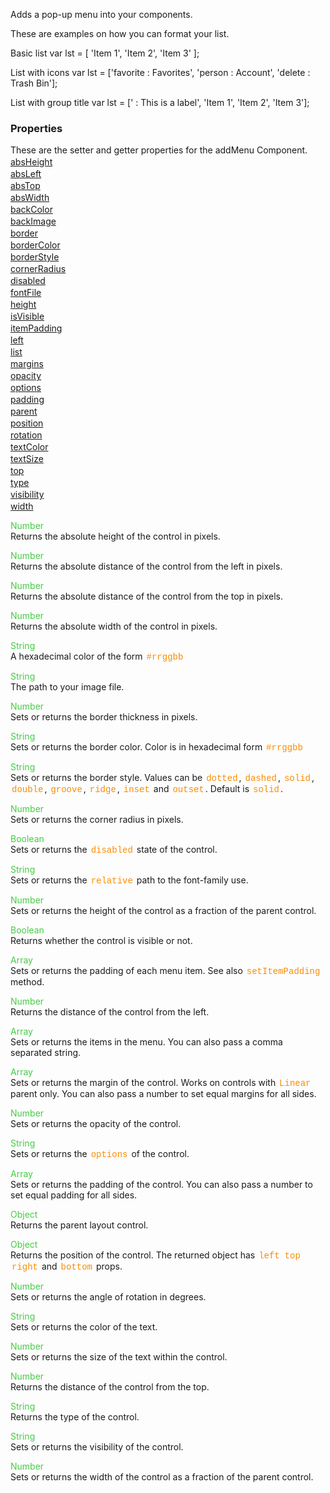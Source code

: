 Adds a pop-up menu into your components.

 These are examples on how you can format your list.

 Basic list
<js> var lst = [ 'Item 1', 'Item 2', 'Item 3' ]; </js>


 List with icons
<js> var lst = ['favorite : Favorites', 'person : Account', 'delete : Trash Bin']; </js>


 List with group title
<js> var lst = [' : This is a label', 'Item 1', 'Item 2', 'Item 3']; </js>


<style>.samp { margin-top: 2px; } </style><h3>Properties</h3>These are the setter and getter properties for the addMenu Component.
<div class="samp"><a href="#absheight-0" data-transition="pop" data-rel="popup" class="ui-link">absHeight </a></div><div class="samp"><a href="#absleft-5" data-transition="pop" data-rel="popup" class="ui-link">absLeft </a></div><div class="samp"><a href="#abstop-10" data-transition="pop" data-rel="popup" class="ui-link">absTop </a></div><div class="samp"><a href="#abswidth-15" data-transition="pop" data-rel="popup" class="ui-link">absWidth </a></div><div class="samp"><a href="#backcolor-20" data-transition="pop" data-rel="popup" class="ui-link">backColor </a></div><div class="samp"><a href="#backimage-25" data-transition="pop" data-rel="popup" class="ui-link">backImage </a></div><div class="samp"><a href="#border-30" data-transition="pop" data-rel="popup" class="ui-link">border </a></div><div class="samp"><a href="#bordercolor-35" data-transition="pop" data-rel="popup" class="ui-link">borderColor </a></div><div class="samp"><a href="#borderstyle-40" data-transition="pop" data-rel="popup" class="ui-link">borderStyle </a></div><div class="samp"><a href="#cornerradius-45" data-transition="pop" data-rel="popup" class="ui-link">cornerRadius </a></div><div class="samp"><a href="#disabled-50" data-transition="pop" data-rel="popup" class="ui-link">disabled </a></div><div class="samp"><a href="#fontfile-55" data-transition="pop" data-rel="popup" class="ui-link">fontFile </a></div><div class="samp"><a href="#height-60" data-transition="pop" data-rel="popup" class="ui-link">height </a></div><div class="samp"><a href="#isvisible-65" data-transition="pop" data-rel="popup" class="ui-link">isVisible </a></div><div class="samp"><a href="#itempadding-70" data-transition="pop" data-rel="popup" class="ui-link">itemPadding </a></div><div class="samp"><a href="#left-75" data-transition="pop" data-rel="popup" class="ui-link">left </a></div><div class="samp"><a href="#list-80" data-transition="pop" data-rel="popup" class="ui-link">list </a></div><div class="samp"><a href="#margins-85" data-transition="pop" data-rel="popup" class="ui-link">margins </a></div><div class="samp"><a href="#opacity-90" data-transition="pop" data-rel="popup" class="ui-link">opacity </a></div><div class="samp"><a href="#options-95" data-transition="pop" data-rel="popup" class="ui-link">options </a></div><div class="samp"><a href="#padding-100" data-transition="pop" data-rel="popup" class="ui-link">padding </a></div><div class="samp"><a href="#parent-105" data-transition="pop" data-rel="popup" class="ui-link">parent </a></div><div class="samp"><a href="#position-110" data-transition="pop" data-rel="popup" class="ui-link">position </a></div><div class="samp"><a href="#rotation-115" data-transition="pop" data-rel="popup" class="ui-link">rotation </a></div><div class="samp"><a href="#textcolor-120" data-transition="pop" data-rel="popup" class="ui-link">textColor </a></div><div class="samp"><a href="#textsize-125" data-transition="pop" data-rel="popup" class="ui-link">textSize </a></div><div class="samp"><a href="#top-130" data-transition="pop" data-rel="popup" class="ui-link">top </a></div><div class="samp"><a href="#type-135" data-transition="pop" data-rel="popup" class="ui-link">type </a></div><div class="samp"><a href="#visibility-140" data-transition="pop" data-rel="popup" class="ui-link">visibility </a></div><div class="samp"><a href="#width-145" data-transition="pop" data-rel="popup" class="ui-link">width </a></div>
<div data-role="popup" id="absheight-0" class="ui-content"><p><span style="color:#4c4;">Number</span><br>Returns the absolute height of the control in pixels.</p></div><div data-role="popup" id="absleft-5" class="ui-content"><p><span style="color:#4c4;">Number</span><br>Returns the absolute distance of the control from the left in pixels.</p></div><div data-role="popup" id="abstop-10" class="ui-content"><p><span style="color:#4c4;">Number</span><br>Returns the absolute distance of the control from the top in pixels.</p></div><div data-role="popup" id="abswidth-15" class="ui-content"><p><span style="color:#4c4;">Number</span><br>Returns the absolute width of the control in pixels.</p></div><div data-role="popup" id="backcolor-20" class="ui-content"><p><span style="color:#4c4;">String</span><br>A hexadecimal color of the form <span style="color:#fb8c00; font-family:Courier&#44; monospace; font-size:100%; padding:0px 2px;">#rrggbb</span></p></div><div data-role="popup" id="backimage-25" class="ui-content"><p><span style="color:#4c4;">String</span><br>The path to your image file.</p></div><div data-role="popup" id="border-30" class="ui-content"><p><span style="color:#4c4;">Number</span><br>Sets or returns the border thickness in pixels.</p></div><div data-role="popup" id="bordercolor-35" class="ui-content"><p><span style="color:#4c4;">String</span><br>Sets or returns the border color. Color is in hexadecimal form <span style="color:#fb8c00; font-family:Courier&#44; monospace; font-size:100%; padding:0px 2px;">#rrggbb</span></p></div><div data-role="popup" id="borderstyle-40" class="ui-content"><p><span style="color:#4c4;">String</span><br>Sets or returns the border style. Values can be <span style="color:#fb8c00; font-family:Courier&#44; monospace; font-size:100%; padding:0px 2px;">dotted</span>&#44; <span style="color:#fb8c00; font-family:Courier&#44; monospace; font-size:100%; padding:0px 2px;">dashed</span>&#44; <span style="color:#fb8c00; font-family:Courier&#44; monospace; font-size:100%; padding:0px 2px;">solid</span>&#44; <span style="color:#fb8c00; font-family:Courier&#44; monospace; font-size:100%; padding:0px 2px;">double</span>&#44; <span style="color:#fb8c00; font-family:Courier&#44; monospace; font-size:100%; padding:0px 2px;">groove</span>&#44; <span style="color:#fb8c00; font-family:Courier&#44; monospace; font-size:100%; padding:0px 2px;">ridge</span>&#44; <span style="color:#fb8c00; font-family:Courier&#44; monospace; font-size:100%; padding:0px 2px;">inset</span> and <span style="color:#fb8c00; font-family:Courier&#44; monospace; font-size:100%; padding:0px 2px;">outset</span>. Default is <span style="color:#fb8c00; font-family:Courier&#44; monospace; font-size:100%; padding:0px 2px;">solid</span>.</p></div><div data-role="popup" id="cornerradius-45" class="ui-content"><p><span style="color:#4c4;">Number</span><br>Sets or returns the corner radius in pixels.</p></div><div data-role="popup" id="disabled-50" class="ui-content"><p><span style="color:#4c4;">Boolean</span><br>Sets or returns the <span style="color:#fb8c00; font-family:Courier&#44; monospace; font-size:100%; padding:0px 2px;">disabled</span> state of the control.</p></div><div data-role="popup" id="fontfile-55" class="ui-content"><p><span style="color:#4c4;">String</span><br>Sets or returns the <span style="color:#fb8c00; font-family:Courier&#44; monospace; font-size:100%; padding:0px 2px;">relative</span> path to the font-family use.</p></div><div data-role="popup" id="height-60" class="ui-content"><p><span style="color:#4c4;">Number</span><br>Sets or returns the height of the control as a fraction of the parent control.</p></div><div data-role="popup" id="isvisible-65" class="ui-content"><p><span style="color:#4c4;">Boolean</span><br>Returns whether the control is visible or not.</p></div><div data-role="popup" id="itempadding-70" class="ui-content"><p><span style="color:#4c4;">Array</span><br>Sets or returns the padding of each menu item. See also <span style="color:#fb8c00; font-family:Courier&#44; monospace; font-size:100%; padding:0px 2px;">setItemPadding</span> method.</p></div><div data-role="popup" id="left-75" class="ui-content"><p><span style="color:#4c4;">Number</span><br>Returns the distance of the control from the left.</p></div><div data-role="popup" id="list-80" class="ui-content"><p><span style="color:#4c4;">Array</span><br>Sets or returns the items in the menu. You can also pass a comma separated string.</p></div><div data-role="popup" id="margins-85" class="ui-content"><p><span style="color:#4c4;">Array</span><br>Sets or returns the margin of the control. Works on controls with <span style="color:#fb8c00; font-family:Courier&#44; monospace; font-size:100%; padding:0px 2px;">Linear</span> parent only. You can also pass a number to set equal margins for all sides.</p></div><div data-role="popup" id="opacity-90" class="ui-content"><p><span style="color:#4c4;">Number</span><br>Sets or returns the opacity of the control.</p></div><div data-role="popup" id="options-95" class="ui-content"><p><span style="color:#4c4;">String</span><br>Sets or returns the <span style="color:#fb8c00; font-family:Courier&#44; monospace; font-size:100%; padding:0px 2px;">options</span> of the control.</p></div><div data-role="popup" id="padding-100" class="ui-content"><p><span style="color:#4c4;">Array</span><br>Sets or returns the padding of the control. You can also pass a number to set equal padding for all sides.</p></div><div data-role="popup" id="parent-105" class="ui-content"><p><span style="color:#4c4;">Object</span><br>Returns the parent layout control.</p></div><div data-role="popup" id="position-110" class="ui-content"><p><span style="color:#4c4;">Object</span><br>Returns the position of the control. The returned object has <span style="color:#fb8c00; font-family:Courier&#44; monospace; font-size:100%; padding:0px 2px;">left</span> <span style="color:#fb8c00; font-family:Courier&#44; monospace; font-size:100%; padding:0px 2px;">top</span> <span style="color:#fb8c00; font-family:Courier&#44; monospace; font-size:100%; padding:0px 2px;">right</span> and <span style="color:#fb8c00; font-family:Courier&#44; monospace; font-size:100%; padding:0px 2px;">bottom</span> props.</p></div><div data-role="popup" id="rotation-115" class="ui-content"><p><span style="color:#4c4;">Number</span><br>Sets or returns the angle of rotation in degrees.</p></div><div data-role="popup" id="textcolor-120" class="ui-content"><p><span style="color:#4c4;">String</span><br>Sets or returns the color of the text.</p></div><div data-role="popup" id="textsize-125" class="ui-content"><p><span style="color:#4c4;">Number</span><br>Sets or returns the size of the text within the control.</p></div><div data-role="popup" id="top-130" class="ui-content"><p><span style="color:#4c4;">Number</span><br>Returns the distance of the control from the top.</p></div><div data-role="popup" id="type-135" class="ui-content"><p><span style="color:#4c4;">String</span><br>Returns the type of the control.</p></div><div data-role="popup" id="visibility-140" class="ui-content"><p><span style="color:#4c4;">String</span><br>Sets or returns the visibility of the control.</p></div><div data-role="popup" id="width-145" class="ui-content"><p><span style="color:#4c4;">Number</span><br>Sets or returns the width of the control as a fraction of the parent control.</p></div>